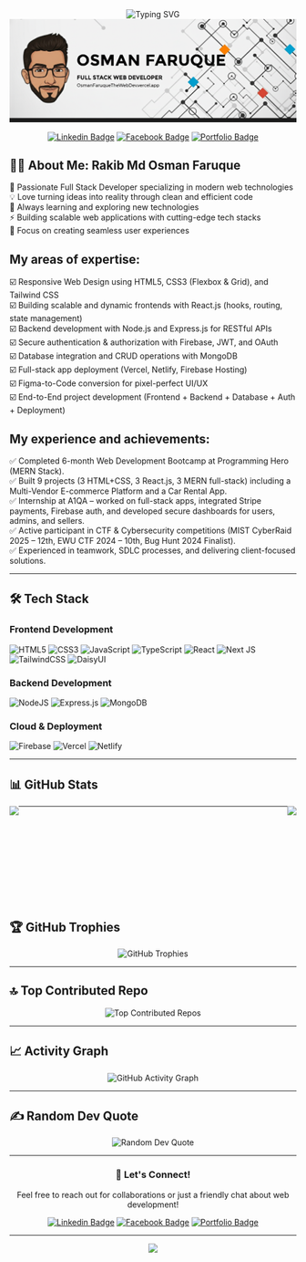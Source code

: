 <div align="center">
  <img src="https://readme-typing-svg.herokuapp.com?font=Fira+Code&weight=600&size=28&pause=1000&color=2E9EF7&center=true&vCenter=true&width=600&lines=Hi+there!+👋+I'm+Osman+Faruque;Full+Stack+Developer;Building+Amazing+Web+Experiences" alt="Typing SVG" />
  <img src="https://github.com/osmanfaruque/osmanfaruque/blob/main/git_banner.png" alt="Git Banner" />
</div>

<div align="center">

[![Linkedin Badge](https://img.shields.io/badge/-Osman--Faruque-blue?style=flat-square&logo=Linkedin&logoColor=white&link=https://www.linkedin.com/in/osmanfaruque/)](https://www.linkedin.com/in/osmanfaruque/)
[![Facebook Badge](https://img.shields.io/badge/-Osman_Faruque-0572e6?style=flat-square&logo=Facebook&logoColor=white&link=https://www.facebook.com/pH4nToM6Th)](https://www.facebook.com/pH4nToM6Th)
[![Portfolio Badge](https://img.shields.io/badge/Portfolio-%23000000.svg?style=flat&logo=firefox&logoColor=white)](https://osmanfaruque.com)

</div>

## 👨‍💻 About Me: Rakib Md Osman Faruque

🚀 Passionate Full Stack Developer specializing in modern web technologies  
💡 Love turning ideas into reality through clean and efficient code  
🌱 Always learning and exploring new technologies  
⚡ Building scalable web applications with cutting-edge tech stacks  
🎯 Focus on creating seamless user experiences

## My areas of expertise:

☑️ Responsive Web Design using HTML5, CSS3 (Flexbox & Grid), and Tailwind CSS<br>
☑️ Building scalable and dynamic frontends with React.js (hooks, routing, state management)<br>
☑️ Backend development with Node.js and Express.js for RESTful APIs<br>
☑️ Secure authentication & authorization with Firebase, JWT, and OAuth<br>
☑️ Database integration and CRUD operations with MongoDB<br>
☑️ Full-stack app deployment (Vercel, Netlify, Firebase Hosting)<br>
☑️ Figma-to-Code conversion for pixel-perfect UI/UX<br>
☑️ End-to-End project development (Frontend + Backend + Database + Auth + Deployment)<br>

## My experience and achievements:

✅ Completed 6-month Web Development Bootcamp at Programming Hero (MERN Stack).<br>
✅ Built 9 projects (3 HTML+CSS, 3 React.js, 3 MERN full-stack) including a Multi-Vendor E-commerce Platform and a Car Rental App.<br>
✅ Internship at A1QA – worked on full-stack apps, integrated Stripe payments, Firebase auth, and developed secure dashboards for users, admins, and sellers.<br>
✅ Active participant in CTF & Cybersecurity competitions (MIST CyberRaid 2025 – 12th, EWU CTF 2024 – 10th, Bug Hunt 2024 Finalist).<br>
✅ Experienced in teamwork, SDLC processes, and delivering client-focused solutions.<br>

---

## 🛠️ Tech Stack

### Frontend Development
![HTML5](https://img.shields.io/badge/html5-%23E34F26.svg?style=for-the-badge&logo=html5&logoColor=white)
![CSS3](https://img.shields.io/badge/css3-%231572B6.svg?style=for-the-badge&logo=css3&logoColor=white)
![JavaScript](https://img.shields.io/badge/javascript-%23323330.svg?style=for-the-badge&logo=javascript&logoColor=%23F7DF1E)
![TypeScript](https://img.shields.io/badge/typescript-%23007ACC.svg?style=for-the-badge&logo=typescript&logoColor=white)
![React](https://img.shields.io/badge/react-%2320232a.svg?style=for-the-badge&logo=react&logoColor=%2361DAFB)
![Next JS](https://img.shields.io/badge/Next-black?style=for-the-badge&logo=next.js&logoColor=white)
![TailwindCSS](https://img.shields.io/badge/tailwindcss-%2338B2AC.svg?style=for-the-badge&logo=tailwind-css&logoColor=white)
![DaisyUI](https://img.shields.io/badge/daisyui-5A0EF8?style=for-the-badge&logo=daisyui&logoColor=white)

### Backend Development
![NodeJS](https://img.shields.io/badge/node.js-6DA55F?style=for-the-badge&logo=node.js&logoColor=white)
![Express.js](https://img.shields.io/badge/express.js-%23404d59.svg?style=for-the-badge&logo=express&logoColor=%2361DAFB)
![MongoDB](https://img.shields.io/badge/MongoDB-%234ea94b.svg?style=for-the-badge&logo=mongodb&logoColor=white)

### Cloud & Deployment
![Firebase](https://img.shields.io/badge/firebase-%23039BE5.svg?style=for-the-badge&logo=firebase)
![Vercel](https://img.shields.io/badge/vercel-%23000000.svg?style=for-the-badge&logo=vercel&logoColor=white)
![Netlify](https://img.shields.io/badge/netlify-%23000000.svg?style=for-the-badge&logo=netlify&logoColor=#00C7B7)

---

## 📊 GitHub Stats

<p>
    <a href="https://github.com/anuraghazra/github-readme-stats" title="Go to Source"></a>
        <img height="175" align="left" src="https://github-readme-stats.vercel.app/api?username=osmanfaruque&show_icons=true&theme=gotham">
    </a>
    <a href="https://github.com/anuraghazra/github-readme-stats">
        <img height="175" align="right" src="https://github-readme-stats.vercel.app/api/top-langs/?username=osmanfaruque&title_color=2aa889&text_color=99d1ce&icon_color=2bbc8a&bg_color=0c1014&langs_count=10&layout=compact" />
    </a>
</p>

---
<br/><br/><br/><br/><br/><br/><br/><br/><br/>
## 🏆 GitHub Trophies

<div align="center">
  <img src="https://github-profile-trophy.vercel.app/?username=osmanfaruque&theme=tokyonight&no-frame=false&no-bg=false&margin-w=4&column=7" alt="GitHub Trophies"/>
</div>

---

## 🔝 Top Contributed Repo

<div align="center">
  <img src="https://github-contributor-stats.vercel.app/api?username=osmanfaruque&limit=5&theme=dark&combine_all_yearly_contributions=true" alt="Top Contributed Repos"/>
</div>

---

## 📈 Activity Graph

<div align="center">
  <img src="https://github-readme-activity-graph.vercel.app/graph?username=osmanfaruque&theme=tokyo-night&hide_border=false&area=true" alt="GitHub Activity Graph"/>
</div>

---

## ✍️ Random Dev Quote

<div align="center">
  <img src="https://quotes-github-readme.vercel.app/api?type=horizontal&theme=tokyonight" alt="Random Dev Quote"/>
</div>

---

<div align="center">
  
### 💬 Let's Connect!
  
Feel free to reach out for collaborations or just a friendly chat about web development!

[![Linkedin Badge](https://img.shields.io/badge/-Osman--Faruque-blue?style=flat-square&logo=Linkedin&logoColor=white&link=https://www.linkedin.com/in/osmanfaruque/)](https://www.linkedin.com/in/osmanfaruque/)
[![Facebook Badge](https://img.shields.io/badge/-Osman_Faruque-0572e6?style=flat-square&logo=Facebook&logoColor=white&link=https://www.facebook.com/pH4nToM6Th)](https://www.facebook.com/pH4nToM6Th)
[![Portfolio Badge](https://img.shields.io/badge/Portfolio-%23000000.svg?style=flat&logo=firefox&logoColor=white)](https://osmanfaruque.com)


---

<p align="center">
  <img src="https://capsule-render.vercel.app/api?type=waving&color=gradient&height=100&section=footer"/>
</p>

</div>
